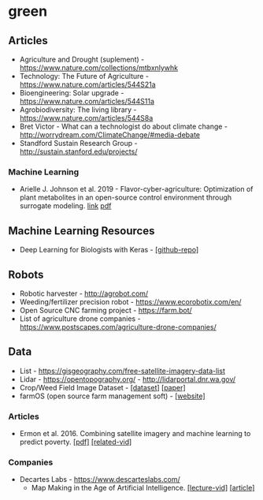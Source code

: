 # green

## Articles
- Agriculture and Drought (suplement) - https://www.nature.com/collections/mtbxnlywhk
- Technology: The Future of Agriculture - https://www.nature.com/articles/544S21a
- Bioengineering: Solar upgrade - https://www.nature.com/articles/544S11a
- Agrobiodiversity: The living library - https://www.nature.com/articles/544S8a
- Bret Victor - What can a technologist do about climate change - http://worrydream.com/ClimateChange/#media-debate
- Standford Sustain Research Group - http://sustain.stanford.edu/projects/


### Machine Learning
- Arielle J. Johnson et al. 2019 - Flavor-cyber-agriculture: Optimization of plant metabolites in an open-source control environment through surrogate modeling. [link](https://journals.plos.org/plosone/article?id=10.1371/journal.pone.0213918) [pdf](https://journals.plos.org/plosone/article/file?id=10.1371/journal.pone.0213918&type=printable)

## Machine Learning Resources
- Deep Learning for Biologists with Keras - [[github-repo]](https://github.com/totti0223/deep_learning_for_biologists_with_keras)

## Robots
- Robotic harvester - http://agrobot.com/
- Weeding/fertilizer precision robot - https://www.ecorobotix.com/en/
- Open Source CNC farming project - https://farm.bot/
- List of agriculture drone companies - https://www.postscapes.com/agriculture-drone-companies/

## Data
- List - https://gisgeography.com/free-satellite-imagery-data-list
- Lidar - https://opentopography.org/ - http://lidarportal.dnr.wa.gov/
- Crop/Weed Field Image Dataset - [[dataset]](https://github.com/cwfid/dataset) [[paper]](https://rd.springer.com/chapter/10.1007%2F978-3-319-16220-1_8)
- farmOS (open source farm management soft) - [[website]](https://farmos.org/)

### Articles
- Ermon et al. 2016. Combining satellite imagery and machine learning to predict poverty. [[pdf]](https://science.sciencemag.org/content/353/6301/790) [[related-vid]](https://www.youtube.com/watch?v=AlDztqg_m7k)

### Companies
- Decartes Labs - https://www.descarteslabs.com/
  - Map Making in the Age of Artificial Intelligence. [[lecture-vid]](https://www.youtube.com/watch?v=6Au4HuHdF60&feature=youtu.be) [[article]](https://medium.com/descarteslabs-team/mapmaking-in-the-age-of-artificial-intelligence-da9e71be21d3)
  

